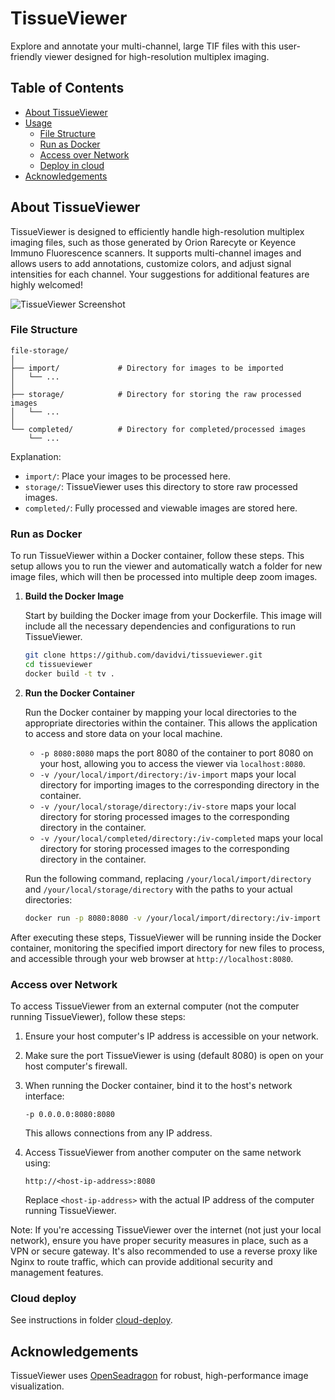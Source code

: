 # TissueViewer

Explore and annotate your multi-channel, large TIF files with this user-friendly viewer designed for high-resolution multiplex imaging.

## Table of Contents

- [About TissueViewer](#about-TissueViewer)
- [Usage](#usage)
    - [File Structure](#file-structure)
    - [Run as Docker](#run-as-docker)
    - [Access over Network](#access-over-network)
    - [Deploy in cloud](#cloud-deploy)
- [Acknowledgements](#acknowledgements)

## About TissueViewer

TissueViewer is designed to efficiently handle high-resolution multiplex imaging files, such as those generated by Orion Rarecyte or Keyence Immuno Fluorescence scanners. It supports multi-channel images and allows users to add annotations, customize colors, and adjust signal intensities for each channel. Your suggestions for additional features are highly welcomed!

![TissueViewer Screenshot](https://github.com/davidvi/TissueViewer/raw/main/img/screenshot.png)

### File Structure

```
file-storage/
│
├── import/             # Directory for images to be imported
│   └── ...
│
├── storage/            # Directory for storing the raw processed images
│   └── ...
│
└── completed/          # Directory for completed/processed images
    └── ...
```

Explanation:

- `import/`: Place your images to be processed here.
- `storage/`: TissueViewer uses this directory to store raw processed images.
- `completed/`: Fully processed and viewable images are stored here.

### Run as Docker

To run TissueViewer within a Docker container, follow these steps. This setup allows you to run the viewer and automatically watch a folder for new image files, which will then be processed into multiple deep zoom images.

1. **Build the Docker Image**

   Start by building the Docker image from your Dockerfile. This image will include all the necessary dependencies and configurations to run TissueViewer.

   ```bash
   git clone https://github.com/davidvi/tissueviewer.git
   cd tissueviewer
   docker build -t tv .
   ```

2. **Run the Docker Container**

   Run the Docker container by mapping your local directories to the appropriate directories within the container. This allows the application to access and store data on your local machine.

   - `-p 8080:8080` maps the port 8080 of the container to port 8080 on your host, allowing you to access the viewer via `localhost:8080`.
   - `-v /your/local/import/directory:/iv-import` maps your local directory for importing images to the corresponding directory in the container.
   - `-v /your/local/storage/directory:/iv-store` maps your local directory for storing processed images to the corresponding directory in the container.
   - `-v /your/local/completed/directory:/iv-completed` maps your local directory for storing processed images to the corresponding directory in the container.

   Run the following command, replacing `/your/local/import/directory` and `/your/local/storage/directory` with the paths to your actual directories:

   ```bash
   docker run -p 8080:8080 -v /your/local/import/directory:/iv-import -v /your/local/storage/directory:/iv-store -v /your/local/completed/directory:/iv-completed tv
   ```

After executing these steps, TissueViewer will be running inside the Docker container, monitoring the specified import directory for new files to process, and accessible through your web browser at `http://localhost:8080`.

### Access over Network

To access TissueViewer from an external computer (not the computer running TissueViewer), follow these steps:

1. Ensure your host computer's IP address is accessible on your network.

2. Make sure the port TissueViewer is using (default 8080) is open on your host computer's firewall.

3. When running the Docker container, bind it to the host's network interface:
   ```
   -p 0.0.0.0:8080:8080
   ```
   This allows connections from any IP address.

4. Access TissueViewer from another computer on the same network using:
   ```
   http://<host-ip-address>:8080
   ```
   Replace `<host-ip-address>` with the actual IP address of the computer running TissueViewer.

Note: If you're accessing TissueViewer over the internet (not just your local network), ensure you have proper security measures in place, such as a VPN or secure gateway. It's also recommended to use a reverse proxy like Nginx to route traffic, which can provide additional security and management features.

### Cloud deploy

See instructions in folder [cloud-deploy](https://github.com/davidvi/TissueViewer/tree/main/cloud-deploy). 

## Acknowledgements

TissueViewer uses [OpenSeadragon](https://openseadragon.github.io/) for robust, high-performance image visualization.
